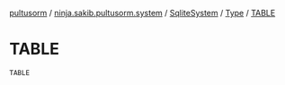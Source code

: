 [pultusorm](../../../index.md) / [ninja.sakib.pultusorm.system](../../index.md) / [SqliteSystem](../index.md) / [Type](index.md) / [TABLE](.)

# TABLE

`TABLE`